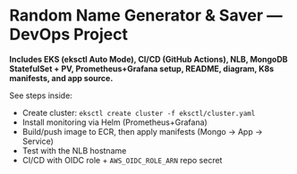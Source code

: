 # Random Name Generator & Saver — DevOps Project 

**Includes EKS (eksctl Auto Mode), CI/CD (GitHub Actions), NLB, MongoDB StatefulSet + PV, Prometheus+Grafana setup, README, diagram, K8s manifests, and app source.**

See steps inside:
- Create cluster: `eksctl create cluster -f eksctl/cluster.yaml`
- Install monitoring via Helm (Prometheus+Grafana)
- Build/push image to ECR, then apply manifests (Mongo → App → Service)
- Test with the NLB hostname
- CI/CD with OIDC role + `AWS_OIDC_ROLE_ARN` repo secret
